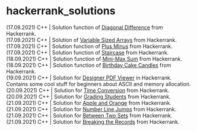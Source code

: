 # hackerrank_solutions

(17.09.2021) C++ | Solution function of [Diagonal Difference](https://www.hackerrank.com/challenges/diagonal-difference/problem) from Hackerrank. <br>
(17.09.2021) C++ | Solution of [Variable Sized Arrays](https://www.hackerrank.com/challenges/variable-sized-arrays/problem) from Hackerrank. <br>
(17.09.2021) C++ | Solution function of [Plus Minus](https://www.hackerrank.com/challenges/plus-minus/problem) from Hackerrank.<br>
(17.09.2021) C++ | Solution function of [Staircase](https://www.hackerrank.com/challenges/staircase/problem) from Hackerrank.<br>
(18.09.2021) C++ | Solution function of [Mini-Max Sum](https://www.hackerrank.com/challenges/mini-max-sum/problem) from Hackerrank.<br>
(18.09.2021) C++ | Solution function of [Birthday Cake Candles](https://www.hackerrank.com/challenges/birthday-cake-candles/problem) from Hackerrank. <br>
(19.09.2021) C++ | Solution for [Designer PDF Viewer](https://www.hackerrank.com/challenges/designer-pdf-viewer/problem) in Hackerrank. Contains some cool stuff for beginners about ASCII and memory allocation. <br>
(20.09.2021) C++ | Solution for [Time Conversion](https://www.hackerrank.com/challenges/time-conversion/problem) from Hackerrank. <br>
(20.09.2021) C++ | Solution for [Grading Students](https://www.hackerrank.com/challenges/grading/problem) from Hackerrank. <br>
(21.09.2021) C++ | Solution for [Apple and Orange](https://www.hackerrank.com/challenges/apple-and-orange) from Hackerrank. <br>
(21.09.2021) C++ | Solution for [Number Line Jumps](https://www.hackerrank.com/challenges/kangaroo/problem) from Hackerrank. <br>
(21.09.2021) C++ | Solution for [Between Two Sets](https://www.hackerrank.com/challenges/between-two-sets/problem) from Hackerrank. <br>
(21.09.2021) C++ | Solution for [Breaking the Records](https://www.hackerrank.com/challenges/breaking-best-and-worst-records/problem) from Hackerrank. <br>
